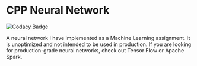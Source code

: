 # CPP Neural Network

[![Codacy Badge](https://api.codacy.com/project/badge/Grade/4b8ea096ea0a439fad6a84f4124e2908)](https://app.codacy.com/app/aleksanderllada/cppneuralnetwork?utm_source=github.com&utm_medium=referral&utm_content=aleksanderllada/cppneuralnetwork&utm_campaign=Badge_Grade_Dashboard)

A neural network I have implemented as a Machine Learning assignment. It is unoptimized and not intended to be used in production. If you are looking for production-grade neural networks, check out Tensor Flow or Apache Spark.
